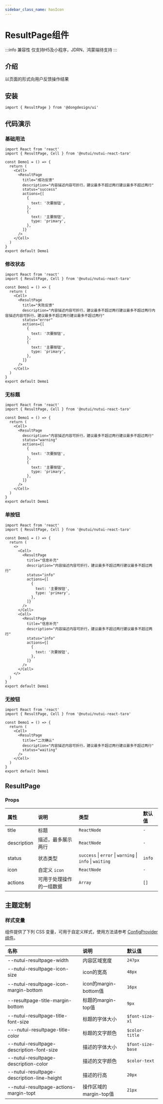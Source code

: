 ```yaml
---
sidebar_class_name: hasIcon
---
```


# ResultPage组件

:::info 兼容性
仅支持H5及小程序，JDRN、鸿蒙端待支持
:::

## 介绍

以页面的形式向用户反馈操作结果

## 安装

```tsx
import { ResultPage } from '@dongdesign/ui'
```

## 代码演示

### 基础用法

```tsx
import React from 'react'
import { ResultPage, Cell } from '@nutui/nutui-react-taro'

const Demo1 = () => {
  return (
    <Cell>
      <ResultPage
        title="成功反馈"
        description="内容描述内容可折行，建议最多不超过两行建议最多不超过两行"
        status="success"
        actions={[
          {
            text: '次要按钮',
          },
          {
            text: '主要按钮',
            type: 'primary',
          },
        ]}
      />
    </Cell>
  )
}
export default Demo1
```

### 修改状态

```tsx
import React from 'react'
import { ResultPage, Cell } from '@nutui/nutui-react-taro'

const Demo1 = () => {
  return (
    <Cell>
      <ResultPage
        title="失败反馈"
        description="内容描述内容可折行，建议最多不超过两行建议最多不超过两行内容描述内容可折行，建议最多不超过两行建议最多不超过两行"
        status="error"
        actions={[
          {
            text: '次要按钮',
          },
          {
            text: '主要按钮',
            type: 'primary',
          },
        ]}
      />
    </Cell>
  )
}
export default Demo1
```

### 无标题

```tsx
import React from 'react'
import { ResultPage, Cell } from '@nutui/nutui-react-taro'

const Demo1 = () => {
  return (
    <Cell>
      <ResultPage
        description="内容描述内容可折行，建议最多不超过两行建议最多不超过两行"
        status="warning"
        actions={[
          {
            text: '次要按钮',
          },
          {
            text: '主要按钮',
            type: 'primary',
          },
        ]}
      />
    </Cell>
  )
}
export default Demo1
```

### 单按钮

```tsx
import React from 'react'
import { ResultPage, Cell } from '@nutui/nutui-react-taro'

const Demo1 = () => {
  return (
    <>
      <Cell>
        <ResultPage
          title="信息补充"
          description="内容描述内容可折行，建议最多不超过两行建议最多不超过两行"
          status="info"
          actions={[
            {
              text: '主要按钮',
              type: 'primary',
            },
          ]}
        />
      </Cell>
      <Cell>
        <ResultPage
          title="信息补充"
          description="内容描述内容可折行，建议最多不超过两行建议最多不超过两行"
          status="info"
          actions={[
            {
              text: '次要按钮',
            },
          ]}
        />
      </Cell>
    </>
  )
}
export default Demo1
```

### 无按钮

```tsx
import React from 'react'
import { ResultPage, Cell } from '@nutui/nutui-react-taro'

const Demo1 = () => {
  return (
    <Cell>
      <ResultPage
        title="二次确认"
        description="内容描述内容可折行，建议最多不超过两行建议最多不超过两行"
        status="waiting"
      />
    </Cell>
  )
}
export default Demo1
```

## ResultPage

### Props

| 属性 | 说明 | 类型 | 默认值 |
| :--- | :--- | :--- | :--- |
| title | 标题 | `ReactNode` | `-` |
| description | 描述，最多展示两行 | `ReactNode` | `-` |
| status | 状态类型 | `success` \| `error` \| `warning` \| `info` \| `waiting` | `info` |
| icon | 自定义 `icon` | `ReactNode` | `-` |
| actions | 可用于处理操作的一组数据 | `Array` | `[]` |

## 主题定制

### 样式变量

组件提供了下列 CSS 变量，可用于自定义样式，使用方法请参考 [ConfigProvider 组件](#/zh-CN/component/configprovider)。

| 名称 | 说明 | 默认值 |
| :--- | :--- | :--- |
| \--nutui-resultpage-width | 内容区域宽度 | `247px` |
| \--nutui-resultpage-icon-size | icon的宽高 | `48px` |
| \--nutui-resultpage-icon-margin-bottom | icon的margin-bottom值 | `16px` |
| \--resultpage-title-margin-bottom | 标题的margin-top值 | `9px` |
| \--nutui-resultpage-title-font-size | 标题的字体大小 | `$font-size-xl` |
| \---nutui-resultpage-title-color | 标题的文字颜色 | `$color-title` |
| \--nutui-resultpage-description-font-size | 描述的字体大小 | `$font-size-base` |
| \--nutui-resultpage-description-color | 描述的文字颜色 | `$color-text` |
| \--nutui-resultpage-description-line-height | 描述的行高 | `20px` |
| \--nutui-resultpage-actions-margin-topt | 操作区域的margin-top值 | `21px` |
